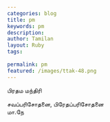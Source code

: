 ```yaml
---
categories: blog
title: pm
keywords: pm
description: 
author: Tamilan
layout: Ruby
tags: 
 
permalink: pm
featured: /images/ttak-48.png
---
```

  
பிரதம மந்திரி  
  
சவப்பரிசோதனை, பிரேதப்பரிசோதனை  
மா.நே